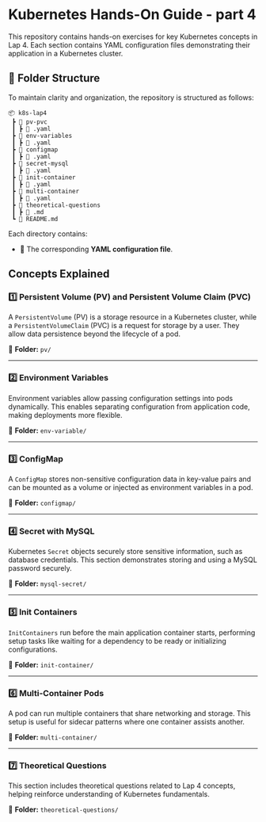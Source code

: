 # Kubernetes Hands-On Guide - part 4

This repository contains hands-on exercises for key Kubernetes concepts in Lap 4. Each section contains YAML configuration files demonstrating their application in a Kubernetes cluster.

## 📂 Folder Structure
To maintain clarity and organization, the repository is structured as follows:

```
📦 k8s-lap4
 ┣ 📂 pv-pvc
 ┃ ┣ 📜 .yaml
 ┣ 📂 env-variables
 ┃ ┣ 📜 .yaml
 ┣ 📂 configmap
 ┃ ┣ 📜 .yaml
 ┣ 📂 secret-mysql
 ┃ ┣ 📜 .yaml
 ┣ 📂 init-container
 ┃ ┣ 📜 .yaml
 ┣ 📂 multi-container
 ┃ ┣ 📜 .yaml
 ┣ 📂 theoretical-questions
 ┃ ┣ 📜 .md
 ┗ 📜 README.md
```

Each directory contains:
- 📝 The corresponding **YAML configuration file**.

## Concepts Explained

### 1️⃣ Persistent Volume (PV) and Persistent Volume Claim (PVC)
A `PersistentVolume` (PV) is a storage resource in a Kubernetes cluster, while a `PersistentVolumeClaim` (PVC) is a request for storage by a user. They allow data persistence beyond the lifecycle of a pod.

📂 **Folder:** `pv/`

---

### 2️⃣ Environment Variables
Environment variables allow passing configuration settings into pods dynamically. This enables separating configuration from application code, making deployments more flexible.

📂 **Folder:** `env-variable/`

---

### 3️⃣ ConfigMap
A `ConfigMap` stores non-sensitive configuration data in key-value pairs and can be mounted as a volume or injected as environment variables in a pod.

📂 **Folder:** `configmap/`

---

### 4️⃣ Secret with MySQL
Kubernetes `Secret` objects securely store sensitive information, such as database credentials. This section demonstrates storing and using a MySQL password securely.

📂 **Folder:** `mysql-secret/`

---

### 5️⃣ Init Containers
`InitContainers` run before the main application container starts, performing setup tasks like waiting for a dependency to be ready or initializing configurations.

📂 **Folder:** `init-container/`

---

### 6️⃣ Multi-Container Pods
A pod can run multiple containers that share networking and storage. This setup is useful for sidecar patterns where one container assists another.

📂 **Folder:** `multi-container/`

---

### 7️⃣ Theoretical Questions
This section includes theoretical questions related to Lap 4 concepts, helping reinforce understanding of Kubernetes fundamentals.

📂 **Folder:** `theoretical-questions/`

